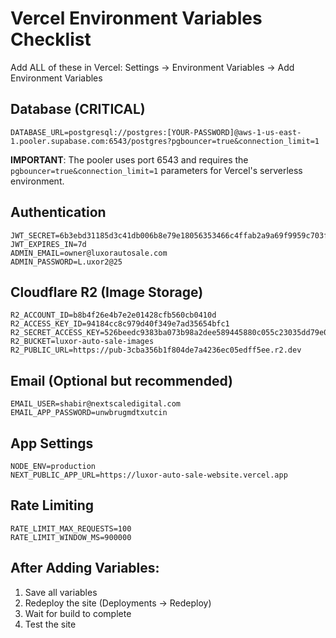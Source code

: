# Vercel Environment Variables Checklist

Add ALL of these in Vercel: Settings → Environment Variables → Add Environment Variables

## Database (CRITICAL)
```
DATABASE_URL=postgresql://postgres:[YOUR-PASSWORD]@aws-1-us-east-1.pooler.supabase.com:6543/postgres?pgbouncer=true&connection_limit=1
```

**IMPORTANT**: The pooler uses port 6543 and requires the `pgbouncer=true&connection_limit=1` parameters for Vercel's serverless environment.

## Authentication
```
JWT_SECRET=6b3ebd31185d3c41db006b8e79e18056353466c4ffab2a9a69f9959c703f0a13
JWT_EXPIRES_IN=7d
ADMIN_EMAIL=owner@luxorautosale.com
ADMIN_PASSWORD=L.uxor2@25
```

## Cloudflare R2 (Image Storage)
```
R2_ACCOUNT_ID=b8b4f26e4b7e2e01428cfb560cb0410d
R2_ACCESS_KEY_ID=94184cc8c979d40f349e7ad35654bfc1
R2_SECRET_ACCESS_KEY=526beedc9383ba073b98a2dee589445880c055c23035dd79e053eccb5c4f78c0
R2_BUCKET=luxor-auto-sale-images
R2_PUBLIC_URL=https://pub-3cba356b1f804de7a4236ec05edff5ee.r2.dev
```

## Email (Optional but recommended)
```
EMAIL_USER=shabir@nextscaledigital.com
EMAIL_APP_PASSWORD=unwbrugmdtxutcin
```

## App Settings
```
NODE_ENV=production
NEXT_PUBLIC_APP_URL=https://luxor-auto-sale-website.vercel.app
```

## Rate Limiting
```
RATE_LIMIT_MAX_REQUESTS=100
RATE_LIMIT_WINDOW_MS=900000
```

## After Adding Variables:
1. Save all variables
2. Redeploy the site (Deployments → Redeploy)
3. Wait for build to complete
4. Test the site
